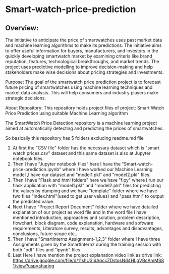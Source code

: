 # Smart-watch-price-prediction
## Overview:
The initiative to anticipate the price of smartwatches uses past market data and machine learning algorithms to make its predictions. The initiative aims to offer useful information for buyers, manufacturers, and investors in the quickly developing smartwatch market by examining criteria like brand reputation, features, technological breakthroughs, and market trends. The project uses predictive modelling to improve decision-making and help stakeholders make wise decisions about pricing strategies and investments.

Purpose:
The goal of the smartwatch price prediction project is to forecast future pricing of smartwatches using machine learning techniques and market data analysis. This will help consumers and industry players make strategic decisions.

About Repository:
This repository holds project files of project: Smart Watch Price Prediction using suitable Machine Learning algorithm

The SmartWatch Price Detection repository is a machine learning project aimed at automatically detecting and predicting the prices of smartwatches.

So basically this repository has 5 folders excluding readme.md file

1. At first the "CSV file" folder has the necessary dataset which is "smart watch prices.csv" dataset and this same dataset is also at Jupyter notebook files.
2. Then I have "Jupyter notebook files" here I have the "Smart-watch-price-prediction.ipynb" where I have worked our Machine Learning model ,I have our dataset and "model1.pkl" and "model2.pkl" files.
3. Then I have "Flask and html folders" here we have "f.py" where I run our flask application with "model1.pkl" and "model2.pkl" files for predicting the values by dumping and we have "template" folder where we have two files "index.html"(used to get user values) and "pass.html" to output the predicted value.
4. Next I have "Project Report Document" folder where we have detailed explanation of our project as word file and in the word file I have mentioned introduction, approaches and solution, problem description, flowchart, block diagram, code explanation, hardware and software requirements, Literature survey, results, advantages and disadvantages, conclusions, future scope etc,.
5. Then I have "SmartInternz Assignment-1,2,3" folder where I have three Assignments given by the SmartInternz during the training session with both "pdf" files and "ipynb" files.
6. Last Here I have mention the project explanation video link as drive link: https://drive.google.com/file/d/11shU3i6AqccZDstosNd4HLgVBcAmMS81/view?usp=sharing


